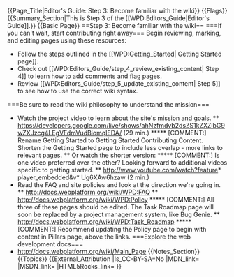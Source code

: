 {{Page_Title|Editor's Guide: Step 3: Become familiar with the wiki}}
{{Flags}}
{{Summary_Section|This is Step 3 of the [[WPD:Editors_Guide|Editor's Guide]].}}
{{Basic Page}}
==Step 3: Become familiar with the wiki==
===If you can't wait, start contributing right away===
Begin reviewing, marking, and editing pages using these resources:
* Follow the steps outlined in the [[WPD:Getting_Started| Getting Started page]].
* Check out [[WPD:Editors_Guide/step_4_review_existing_content| Step 4]] to learn how to add comments and flag pages.
* Review [[WPD:Editors_Guide/step_5_update_existing_content| Step 5]] to see how to use the correct wiki syntax.

===Be sure to read the wiki philosophy to understand the mission===
* Watch the project video to learn about the site's mission and goals.
** https://developers.google.com/live/shows/ahNzfmdvb2dsZS1kZXZlbG9wZXJzcg4LEgVFdmVudBiomqIEDA/ (29 min.)
***** [COMMENT:] Rename Getting Started to Getting Started Contributing Content. Shorten the Getting Started page to include less overlap - more links to relevant pages. 
** Or watch the shorter version:
***** [COMMENT:] Is one video preferred over the other? Looking forward to additional videos specific to getting started.
** http://www.youtube.com/watch?feature* player_embedded&v* Ug6XAw6hzaw (2 min.)
* Read the FAQ and site policies and look at the direction we're going in.
** http://docs.webplatform.org/wiki/WPD:FAQ
** http://docs.webplatform.org/wiki/WPD:Policy
***** [COMMENT:] All three of these pages should be edited. The Task Roadmap page will soon be replaced by a project management system, like Bug Genie.
** http://docs.webplatform.org/wiki/WPD:Task_Roadmap 
***** [COMMENT:] Recommend updating the Policy page to begin with content in Pillars page, above the links.
===Explore the web development docs===
* http://docs.webplatform.org/wiki/Main_Page
{{Notes_Section}}
{{Topics}}
{{External_Attribution
|Is_CC-BY-SA=No
|MDN_link=
|MSDN_link=
|HTML5Rocks_link=
}}